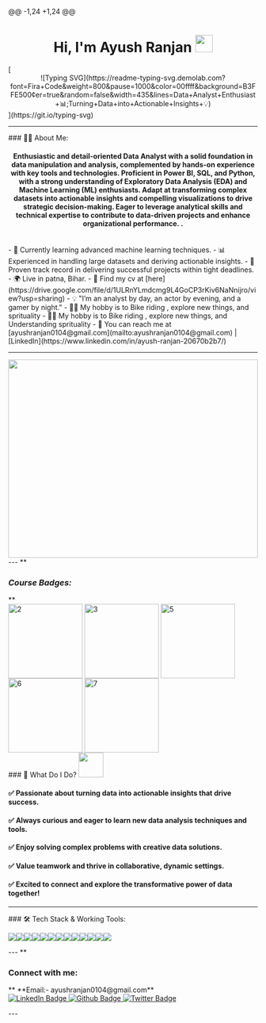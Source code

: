 @@ -1,24 +1,24 @@
<h1 align="center">Hi, I'm Ayush Ranjan <img src="https://media.giphy.com/media/hvRJCLFzcasrR4ia7z/giphy.gif" width="35"></h1>
[<div align="center">![Typing SVG](https://readme-typing-svg.demolab.com?font=Fira+Code&weight=800&pause=1000&color=00ffff&background=B3FFE500&center=true&random=false&width=435&lines=Data+Analyst+Enthusiast+📊;Turning+Data+into+Actionable+Insights+💡)</div>](https://git.io/typing-svg)
<hr>
### 👨‍💻 About Me:
<h4 align="center">
  Enthusiastic and detail-oriented Data Analyst with a solid foundation in data manipulation and analysis, complemented by hands-on experience with key tools and technologies. Proficient in Power BI, SQL, and Python, with a strong understanding of Exploratory Data Analysis (EDA) and Machine Learning (ML) enthusiasts. Adapt at transforming complex datasets into actionable insights and compelling visualizations to drive strategic decision-making. Eager to leverage analytical skills and technical expertise to contribute to data-driven projects and enhance organizational performance.
.</h4>
<br/>
- 🌱 Currently learning advanced machine learning techniques.
- 📊 Experienced in handling large datasets and deriving actionable insights.
- 💼 Proven track record in delivering successful projects within tight deadlines.
- 🌍 Live in patna, Bihar.
- 🔗 Find my cv at [here](https://drive.google.com/file/d/1ULRnYLmdcmg9L4GoCP3rKiv6NaNnijro/view?usp=sharing)
- 💡 "I’m an analyst by day, an actor by evening, and a gamer by night."
- 👨‍💻 My hobby is to Bike riding , explore new things, and sprituality 
- 👨‍💻 My hobby is to Bike riding , explore new things, and Understanding sprituality 
- 📧 You can reach me at [ayushranjan0104@gmail.com](mailto:ayushranjan0104@gmail.com) | [LinkedIn](https://www.linkedin.com/in/ayush-ranjan-20670b2b7/)

---
<img align="center" width="100%" height="400px" src="https://github.com/rbhomale17/rbhomale17/assets/121092445/5809b6eb-0447-4f8b-a4e8-4fb8149528ef">
---
**<i><h3 align="left">Course Badges:</h3></i>**
 <div>
      <img align="center" width="150px" height="150px" style="object-fit: contain;" src="https://cdn.qwiklabs.com/KxVM0SHGIb%2BwtML8Qh2Mlkk1uhzIoUNmxQyAUcGz5fk%3D" alt="2">
      <img align="center" width="150px" height="150px" style="object-fit: contain;" src="https://cdn.qwiklabs.com/WRkyESR3PqqNWtl%2BzErShTvUBf332GvmNhwnIiWNd6g%3D" alt="3">
<!--       <img align="center" width="150px" height="150px" style="object-fit: contain;" src="" alt="4"> -->
      <img align="center" width="150px" height="150px" style="object-fit: contain;" src="https://cdn.qwiklabs.com/gP0%2BO8fUp0b6T0JRuscTLpeSaE1uBo9lHtxV0VVk4GU%3D" alt="5">
      <img align="center" width="150px" height="150px" style="object-fit: contain;" src="https://cdn.qwiklabs.com/sw0jegrgpxW7u2QJcbTXg7rnnY58bR2NfTLhLuUEmTA%3D" alt="6">
      <img align="center" width="150px" height="150px" style="object-fit: contain;" src="https://cdn.qwiklabs.com/G6fAOZvKvkwKWNMDHKJYxBqu7x1Jp0AaCNfGLKn8vR0%3D" alt="7">
<!--       <img align="center" width="150px" height="150px" style="object-fit: contain;" src="" alt="8">
      <img align="center" width="150px" height="150px" style="object-fit: contain;" src="" alt="9"> -->
</div>
### 🚀 What Do I Do? <img src="https://media.giphy.com/media/Y4ak9Ki2GZCbJxAnJD/giphy.gif" width="50">
<h4>✅ Passionate about turning data into actionable insights that drive success.</h4>
<h4>✅ Always curious and eager to learn new data analysis techniques and tools.</h4>
<h4>✅ Enjoy solving complex problems with creative data solutions.</h4>
<h4>✅ Value teamwork and thrive in collaborative, dynamic settings.</h4>
<h4>✅ Excited to connect and explore the transformative power of data together!</h4>
<hr>
### 🛠️ Tech Stack & Working Tools:
<p>
<div align="center" style="display: flex; flex-wrap: wrap;">
<img src="https://img.shields.io/badge/python-%233776AB.svg?style=for-the-badge&logo=python&logoColor=white" />
<img src="https://img.shields.io/badge/sql-%230072C6.svg?style=for-the-badge&logo=sql&logoColor=white" />
<img src="https://img.shields.io/badge/mysql-%234F5D95.svg?style=for-the-badge&logo=mysql&logoColor=white" />
<img src="https://img.shields.io/badge/pandas-%23150458.svg?style=for-the-badge&logo=pandas&logoColor=white" />
<img src="https://img.shields.io/badge/numpy-%23013243.svg?style=for-the-badge&logo=numpy&logoColor=white" />
<img src="https://img.shields.io/badge/jupyter-%23F37626.svg?style=for-the-badge&logo=jupyter&logoColor=white" />
<img src="https://img.shields.io/badge/mongodb-%2347A248.svg?style=for-the-badge&logo=mongodb&logoColor=white" />
<img src="https://img.shields.io/badge/selenium-%234B9ED1.svg?style=for-the-badge&logo=selenium&logoColor=white" />
<img src="https://img.shields.io/badge/seaborn-%231F77B4.svg?style=for-the-badge&logo=seaborn&logoColor=white" />
<img src="https://img.shields.io/badge/beautifulsoup-%233C5C5C.svg?style=for-the-badge&logo=beautifulsoup&logoColor=white" />
<img src="https://img.shields.io/badge/power_bi-F2C811?style=for-the-badge&logo=powerbi&logoColor=black" />
<img src="https://img.shields.io/badge/excel-217346?style=for-the-badge&logo=microsoft-excel&logoColor=white" />
<img src="https://img.shields.io/badge/github-181717?style=for-the-badge&logo=github&logoColor=white" />
</div>
</p>
--- 
**<h3 align="left">Connect with me:</h3>**
**Email:- ayushranjan0104@gmail.com**
<div id="badges">
  <a href="https://www.linkedin.com/in/ayush-ranjan-20670b2b7/">
    <img src="https://img.shields.io/badge/LinkedIn-blue?style=for-the-badge&logo=linkedin&logoColor=white" alt="LinkedIn Badge"/>
  </a>
  <a href="https://github.com/AyushRanjan04/AyushRanjan04">
    <img src="https://img.shields.io/badge/portfolio-black?style=for-the-badge&logo=github&logoColor=white" alt="Github Badge"/>
  </a>
<!--   <a href="your-twitter-URL">
    <img src="https://img.shields.io/badge/Twitter-blue?style=for-the-badge&logo=twitter&logoColor=white" alt="Twitter Badge"/>
  </a> -->
  <a href="#">
    <img src="https://komarev.com/ghpvc/?style=for-the-badge&username=rbhomale17" alt="Twitter Badge"/>
  </a>
</div>
<p align="left">
</p>
---
